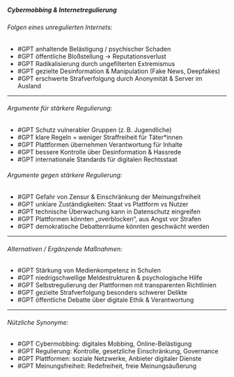 ##### Cybermobbing & Internetregulierung

###### Folgen eines unregulierten Internets:
- #GPT anhaltende Belästigung / psychischer Schaden  
- #GPT öffentliche Bloßstellung → Reputationsverlust  
- #GPT Radikalisierung durch ungefilterten Extremismus  
- #GPT gezielte Desinformation & Manipulation (Fake News, Deepfakes)  
- #GPT erschwerte Strafverfolgung durch Anonymität & Server im Ausland  

---

###### Argumente *für* stärkere Regulierung:
- #GPT Schutz vulnerabler Gruppen (z. B. Jugendliche)  
- #GPT klare Regeln = weniger Straffreiheit für Täter*innen  
- #GPT Plattformen übernehmen Verantwortung für Inhalte  
- #GPT bessere Kontrolle über Desinformation & Hassrede  
- #GPT internationale Standards für digitalen Rechtsstaat  

###### Argumente *gegen* stärkere Regulierung:
- #GPT Gefahr von Zensur & Einschränkung der Meinungsfreiheit  
- #GPT unklare Zuständigkeiten: Staat vs Plattform vs Nutzer  
- #GPT technische Überwachung kann in Datenschutz eingreifen  
- #GPT Plattformen könnten „overblocken“, aus Angst vor Strafen  
- #GPT demokratische Debattenräume könnten geschwächt werden  

---

###### Alternativen / Ergänzende Maßnahmen:
- #GPT Stärkung von Medienkompetenz in Schulen  
- #GPT niedrigschwellige Meldestrukturen & psychologische Hilfe  
- #GPT Selbstregulierung der Plattformen mit transparenten Richtlinien  
- #GPT gezielte Strafverfolgung besonders schwerer Delikte  
- #GPT öffentliche Debatte über digitale Ethik & Verantwortung  

---

###### Nützliche Synonyme:
- #GPT Cybermobbing: digitales Mobbing, Online-Belästigung  
- #GPT Regulierung: Kontrolle, gesetzliche Einschränkung, Governance  
- #GPT Plattformen: soziale Netzwerke, Anbieter digitaler Dienste  
- #GPT Meinungsfreiheit: Redefreiheit, freie Meinungsäußerung